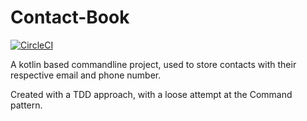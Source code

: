# Contact-Book

[![CircleCI](https://circleci.com/github/thommelutten/Portfolio>.svg?style=shield)](https://app.circleci.com/pipelines/github/thommelutten/Portfolio)


A kotlin based commandline project, used to store contacts with their respective email and phone number.

Created with a TDD approach, with a loose attempt at the Command pattern.
